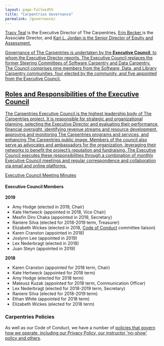 ```yaml
---
layout: page-fullwidth
title: "Carpentries Governance"
permalink: /governance/
---
```


<a href="{{site.url}}/team/">Tracy Teal</a> is the Executive Director of The Carpentries, <a href="{{site.url}}/team/">Erin Becker </a> is the Associate Director, and <a href="{{site.url}}/team/">Kari L. Jordan is the Senior Director of Equity and Assessment. 

Governance of The Carpentries is undertaken by the **Executive Council**, to whom the Executive Director reports. The Executive Council replaces the former Steering Committees of Software Carpentry and Data Carpentry. The Council comprises nine members from the Software, Data, and Library Carpentry communities, four elected by the community, and five appointed from the Executive Council. 

## Roles and Responsibilities of the Executive Council

The Carpentries Executive Council is the highest leadership body of The Carpentries project. It is responsible for strategic and organizational planning, selecting the Executive Director and evaluating their performance, financial oversight, identifying revenue streams and resource development, approving and monitoring The Carpentries programs and services, and enhancing The Carpentries public image. Members of the council also serve as advocates and ambassadors for the organization, leveraging their networks to benefit the project’s reputation and fundraising. The Executive Council executes these responsibilities through a combination of monthly Executive Council meetings and regular correspondence and collaboration via email and online platforms.


[Executive Council Meeting Minutes](https://github.com/carpentries/executive-council-info/tree/master/minutes)
 
#### Executive Council Members

**2019**

- Amy Hodge (elected in 2019, Chair)
- Kate Hertweck (appointed in 2018, Vice Chair)
- Mesfin Diro Chaka (appointed in 2019, Secretary)
- Raniere Silva (elected for 2018-2019 term, Treasurer)
- Elizabeth Wickes (elected in 2018, [Code of Conduct](https://docs.carpentries.org/topic_folders/policies/code-of-conduct.html) committee liaison)
- Karen Cranston (appointed in 2018)
- Joslynn Lee (appointed in 2019) 
- Lex Nederbragt (elected in 2018)
- Juan Steyn (appointed in 2019)

**2018**

- Karen Cranston (appointed for 2018 term, Chair)
- Kate Hertweck (appointed for 2018 term)
- Amy Hodge (elected for 2018 term)
- Mateusz Kuzak (appointed for 2018 term, Communication Officer)
- Lex Nederbragt (elected for 2018-2019 term, Secretary)
- Raniere Silva (elected for 2018-2019 term)
- Ethan White (appointed for 2018 term)
- Elizabeth Wickes (elected for 2018 term)


### Carpentries Policies

As well as our Code of Conduct, we have a number of [policies that govern how we operate, including our Privacy Policy, our instructor 'no-show' policy and others](https://docs.carpentries.org/topic_folders/policies/index.html). 
